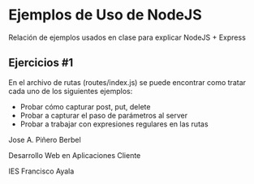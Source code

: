 # Ejemplos de Uso de NodeJS 

Relación de ejemplos usados en clase para explicar NodeJS + Express

## Ejercicios #1
En el archivo de rutas (routes/index.js) se puede encontrar como tratar cada uno de los siguientes ejemplos:
+ Probar cómo capturar post, put, delete
+ Probar a capturar el paso de parámetros al server
+ Probar a trabajar con expresiones regulares en las rutas


Jose A. Piñero Berbel

Desarrollo Web en Aplicaciones Cliente

IES Francisco Ayala